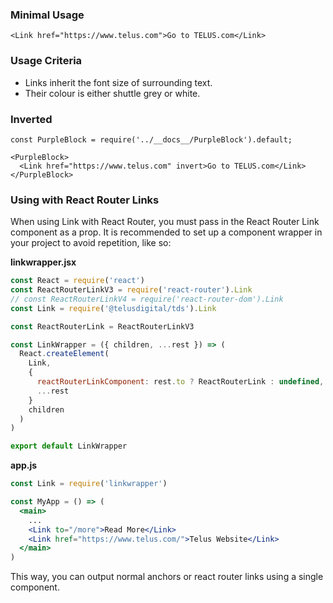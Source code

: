 ### Minimal Usage

```
<Link href="https://www.telus.com">Go to TELUS.com</Link>
```

### Usage Criteria

- Links inherit the font size of surrounding text.
- Their colour is either shuttle grey or white.

### Inverted

```
const PurpleBlock = require('../__docs__/PurpleBlock').default;

<PurpleBlock>
  <Link href="https://www.telus.com" invert>Go to TELUS.com</Link>
</PurpleBlock>
```

### Using with React Router Links

When using Link with React Router, you must pass in the React Router Link component as a prop. It is recommended to set up a component wrapper in your project to avoid repetition, like so:

**linkwrapper.jsx**
```jsx
const React = require('react')
const ReactRouterLinkV3 = require('react-router').Link
// const ReactRouterLinkV4 = require('react-router-dom').Link
const Link = require('@telusdigital/tds').Link

const ReactRouterLink = ReactRouterLinkV3

const LinkWrapper = ({ children, ...rest }) => (
  React.createElement(
    Link,
    {
      reactRouterLinkComponent: rest.to ? ReactRouterLink : undefined,
      ...rest
    }
    children
  )
)

export default LinkWrapper
```

**app.js**
```jsx
const Link = require('linkwrapper')

const MyApp = () => (
  <main>
    ...
    <Link to="/more">Read More</Link>
    <Link href="https://www.telus.com/">Telus Website</Link>
  </main>
)
```

This way, you can output normal anchors or react router links using a single component.
